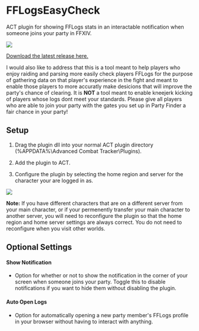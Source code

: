 # FFLogsEasyCheck
ACT plugin for showing FFLogs stats in an interactable notification when someone joins your party in FFXIV.

![](https://imgur.com/eW015DG.png)

[Download the latest release here.](https://github.com/RuinIv/FFLogsEasyCheck/releases/latest)

I would also like to address that this is a tool meant to help players who enjoy raiding and parsing more easily check players FFLogs for the purpose of gathering data on that player's experience in the fight and meant to enable those players to more accuratly make desicions that will improve the party's chance of clearing. It is **NOT** a tool meant to enable kneejerk kicking of players whose logs dont meet your standards. Please give all players who are able to join your party with the gates you set up in Party Finder a fair chance in your party!

## Setup
1. Drag the plugin dll into your normal ACT plugin directory (%APPDATA%\Advanced Combat Tracker\Plugins).

2. Add the plugin to ACT.

3. Configure the plugin by selecting the home region and server for the character your are logged in as.

![](https://i.imgur.com/MMpR0Bx.png)

**Note:** If you have different characters that are on a different server from your main character, or if your permenently transfer your main character to another server, you will need to reconfigure the plugin so that the home region and home server settings are always correct. You do not need to reconfigure when you visit other worlds.

## Optional Settings
#### Show Notification
- Option for whether or not to show the notification in the corner of your screen when someone joins your party. Toggle this to disable notifications if you want to hide them without disabling the plugin.

#### Auto Open Logs
- Option for automatically opening a new party member's FFLogs profile in your browser without having to interact with anything.
